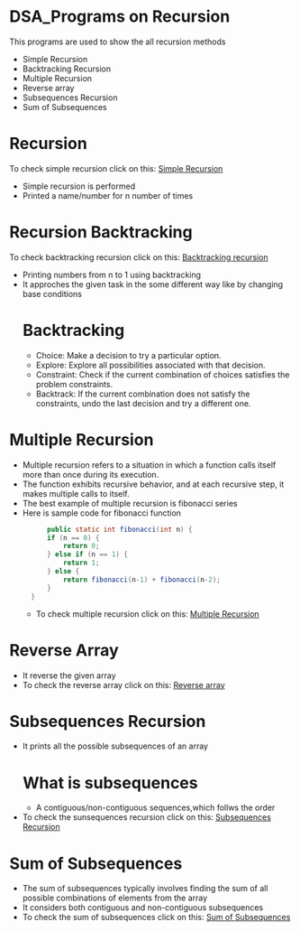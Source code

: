 # DSA_Programs on Recursion
This programs are used to show the all recursion methods
- Simple Recursion
- Backtracking Recursion
- Multiple Recursion
- Reverse array
-  Subsequences Recursion
-  Sum of Subsequences

# Recursion
 To check simple recursion click on this: [Simple Recursion](https://github.com/SudhirLokade/DSA_Programs/blob/main/Recursion.java)
 - Simple recursion is performed
 - Printed a name/number for n number of times

# Recursion Backtracking
To check backtracking recursion click on this: [Backtracking recursion](https://github.com/SudhirLokade/DSA_Programs/blob/main/Recursion_Backtracking.java)
- Printing numbers from n to 1 using backtracking
- It approches the given task in the some different way like by changing base conditions
  # Backtracking
  - Choice: Make a decision to try a particular option.
  - Explore: Explore all possibilities associated with that decision.
  - Constraint: Check if the current combination of choices satisfies the problem constraints.
  - Backtrack: If the current combination does not satisfy the constraints, undo the last decision and try a different one.
# Multiple Recursion 
- Multiple recursion refers to a situation in which a function calls itself more than once during its execution. 
- The function exhibits recursive behavior, and at each recursive step, it makes multiple calls to itself.
- The best example of multiple recursion is fibonacci series
- Here is sample code for fibonacci function
  ```java
        public static int fibonacci(int n) {
        if (n == 0) {
            return 0;
        } else if (n == 1) {
            return 1;
        } else {
            return fibonacci(n-1) + fibonacci(n-2);
        }
    }
  ```
  - To check multiple recursion click on this: [Multiple Recursion](https://github.com/SudhirLokade/DSA_Programs/blob/main/Multiple_Recursion.java)
# Reverse Array 
- It reverse the given array
- To check the reverse array click on this: [Reverse array](https://github.com/SudhirLokade/DSA_Programs/blob/main/Reverse_Array.java)

# Subsequences Recursion 
- It prints all the possible subsequences of an array
   # What is subsequences
   - A contiguous/non-contiguous sequences,which follws the order
- To check the sunsequences recursion click on this: [Subsequences Recursion](https://github.com/SudhirLokade/DSA_Programs/blob/main/Subsequence_Recursion.java)

# Sum of Subsequences 
- The sum of subsequences typically involves finding the sum of all possible combinations of elements from the array
- It considers both contiguous and non-contiguous subsequences
- To check the sum of subsequences click on this: [Sum of Subsequences](https://github.com/SudhirLokade/DSA_Programs/blob/main/Sum_of_Subsequences.java)
  
 
